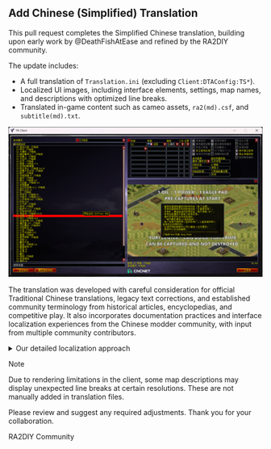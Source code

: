 Add Chinese (Simplified) Translation
---

This pull request completes the Simplified Chinese translation, building upon early work by @DeathFishAtEase and refined by the RA2DIY community.

The update includes:
- A full translation of `Translation.ini` (excluding `Client:DTAConfig:TS*`).
- Localized UI images, including interface elements, settings, map names, and descriptions with optimized line breaks.
- Translated in-game content such as cameo assets, `ra2(md).csf`, and `subtitle(md).txt`.

![image](Translation_Preview.png)

The translation was developed with careful consideration for official Traditional Chinese translations, legacy text corrections, and established community terminology from historical articles, encyclopedias, and competitive play. It also incorporates documentation practices and interface localization experiences from the Chinese modder community, with input from multiple community contributors.

<details>
  <summary>Our detailed localization approach</summary>

  Key considerations during localization:
  - Adapted official Traditional Chinese in-game translations to Simplified Chinese, going beyond simple character conversion.
  - Corrected grammatical errors in legacy CSF texts and fixed typos in icons.
  - Carefully-chosen terminology using established community standards and historical usage:
    - Longstanding player conventions from years of competitive play.
    - Common terms and slang that have spread through word-of-mouth in the community.
    - Long-used descriptions on fan-made encyclopedia sites.
    - We also received valuable suggestions on map names from enthusiasts in the PvP community. We appreciate their help!
  - Incorporated documentation practices from Chinese modder communities:
    - Referencing tutorial documents, online resources, and technical discussion records.
    - Referencing other Chinese modders' experiences with the CnCNet client localization.
    - Receiving guidance from contributors to the Ares and Phobos Chinese Docs communities.
    - Holding extensive discussions and critical feedback sessions in the Phobos Chinese User Community group.
  - Adhered to the [*Chinese Copywriting Guidelines*](https://github.com/sparanoid/chinese-copywriting-guidelines).
</details>

> [!NOTE]
> Due to rendering limitations in the client, some map descriptions may display unexpected line breaks at certain resolutions. These are not manually added in translation files.

Please review and suggest any required adjustments. Thank you for your collaboration.

RA2DIY Community